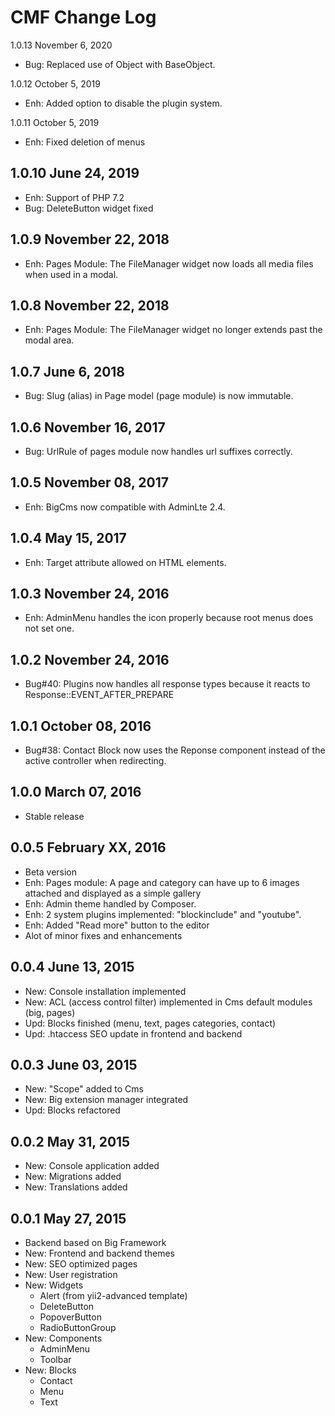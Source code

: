 CMF Change Log
==========================

1.0.13 November 6, 2020
- Bug: Replaced use of Object with BaseObject.


1.0.12 October 5, 2019
- Enh: Added option to disable the plugin system.


1.0.11 October 5, 2019
- Enh: Fixed deletion of menus


1.0.10 June 24, 2019
------------------
- Enh: Support of PHP 7.2
- Bug: DeleteButton widget fixed


1.0.9 November 22, 2018
------------------
- Enh: Pages Module: The FileManager widget now loads all media files when used in a modal.


1.0.8 November 22, 2018
------------------
- Enh: Pages Module: The FileManager widget no longer extends past the modal area.


1.0.7 June 6, 2018
------------------
- Bug: Slug (alias) in Page model (page module) is now immutable.


1.0.6 November 16, 2017
------------------
- Bug: UrlRule of pages module now handles url suffixes correctly.


1.0.5 November 08, 2017
------------------
- Enh: BigCms now compatible with AdminLte 2.4.


1.0.4 May 15, 2017
------------------
- Enh: Target attribute allowed on HTML elements.


1.0.3 November 24, 2016
------------------
- Enh: AdminMenu handles the icon properly because root menus does not set one.


1.0.2 November 24, 2016
------------------
- Bug#40: Plugins now handles all response types because it reacts to Response::EVENT_AFTER_PREPARE


1.0.1 October 08, 2016
------------------
- Bug#38: Contact Block now uses the Reponse component instead of the active controller when redirecting.


1.0.0 March 07, 2016
------------------
- Stable release


0.0.5 February XX, 2016
------------------
- Beta version
- Enh: Pages module: A page and category can have up to 6 images attached and displayed as a simple gallery
- Enh: Admin theme handled by Composer.
- Enh: 2 system plugins implemented: "blockinclude" and "youtube".
- Enh: Added "Read more" button to the editor
- Alot of minor fixes and enhancements


0.0.4 June 13, 2015
------------------
- New: Console installation implemented
- New: ACL (access control filter) implemented in Cms default modules (big, pages)
- Upd: Blocks finished (menu, text, pages categories, contact)
- Upd: .htaccess SEO update in frontend and backend


0.0.3 June 03, 2015
------------------
- New: "Scope" added to Cms
- New: Big extension manager integrated
- Upd: Blocks refactored


0.0.2 May 31, 2015
------------------
- New: Console application added
- New: Migrations added
- New: Translations added


0.0.1 May 27, 2015
------------------
- Backend based on Big Framework
- New: Frontend and backend themes
- New: SEO optimized pages
- New: User registration
- New: Widgets
    - Alert (from yii2-advanced template)
    - DeleteButton
    - PopoverButton
    - RadioButtonGroup
- New: Components
    - AdminMenu
    - Toolbar
- New: Blocks
    - Contact
    - Menu
    - Text
